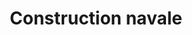 ---
title: Construction navale
longTitle: 'Construction navale'
tags:
- gccommon
french:
- "[[Shipbuilding]]"
---